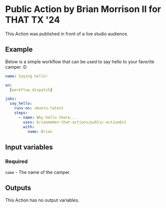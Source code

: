 # Public Action by Brian Morrison II for THAT TX '24

This Action was published in front of a live studio audience.

## Example

Below is a simple workflow that can be used to say hello to your favorite camper :D

```yaml
name: Saying hello!

on:
  [workflow_dispatch]

jobs:
  say_hello:
    runs-on: ubuntu-latest
    steps:
      - name: Why hello there...
        uses: brianmmdev-that-actions/public-action@v1
        with:
          name: Brian
```

## Input variables

### Required

`name` - The name of the camper.

## Outputs

This Action has no output variables.

